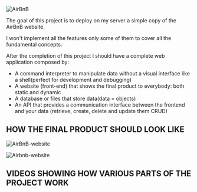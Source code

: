 ![AirBnB](https://github.com/HassanMunene/Django/blob/main/images/AirBnB.png)

The goal of this project is to deploy on my server a simple copy of the AirBnB website.

I won't implement all the features only some of them to cover all the fundamental concepts.

After the completion of this project I should have a complete web application composed by:
 - A command interpreter to manipulate data without a visual interface like a shell(perfect for development and debugging)
 - A website (front-end) that shows the final product to everybody: both static and dynamic
 - A database or files that store data(data = objects)
 - An API that provides a communication interface between the frontend and your data (retrieve, create, delete and update them CRUD)

## HOW THE FINAL PRODUCT SHOULD LOOK LIKE

![AirBnB-website](https://github.com/HassanMunene/AirBnB_clone/blob/main/images/airbnb1.png)


![Airbnb-website](https://github.com/HassanMunene/AirBnB_clone/blob/main/images/airbnb2.png)

## VIDEOS SHOWING HOW VARIOUS PARTS OF THE PROJECT WORK


